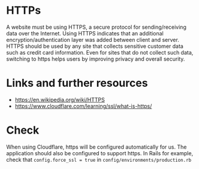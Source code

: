# HTTPs

A website must be using HTTPS, a secure protocol for sending/receiving data over the Internet. 
Using HTTPS indicates that an additional encryption/authentication layer was added between client and server. 
HTTPS should be used by any site that collects sensitive customer data such as credit card information. 
Even for sites that do not collect such data, switching to https helps users by improving privacy and overall security. 

# Links and further resources

* https://en.wikipedia.org/wiki/HTTPS
* https://www.cloudflare.com/learning/ssl/what-is-https/

# Check

When using Cloudflare, https will be configured automatically for us. 
The application should also be configured to support https. In Rails for example, check that `config.force_ssl = true` in `config/environments/production.rb`
